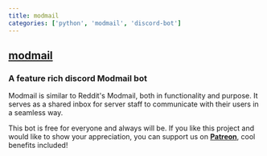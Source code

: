 ```yaml
---
title: modmail
categories: ['python', 'modmail', 'discord-bot']
---
```

## [modmail](https://github.com/kyb3r/modmail)

### A feature rich discord Modmail bot


Modmail is similar to Reddit's Modmail, both in functionality and purpose. It serves as a shared inbox for server staff to communicate with their users in a seamless way.

This bot is free for everyone and always will be. If you like this project and would like to show your appreciation, you can support us on **[Patreon](https://www.patreon.com/kyber)**, cool benefits included! 
